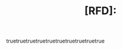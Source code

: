 ---
name: Request for Discussion
about: Propose a topic for discussion (see [RFD_GUIDE.md](https://github.com/openchami/.github/blob/main/RFD_GUIDE.md) for philosophy and examples)
title: "[RFD]: "
labels: rfd
assignees: ''
body:
  - type: input
    id: goal
    attributes:
      label: Decision Goal
      description: What decision or outcome do we want from this discussion?
    validations:
      required: true

  - type: dropdown
    id: category
    attributes:
      label: Category
      description: What area does this RFD touch?
      options:
        - Architecture
        - Code Quality
        - Feature
        - Process
        - Tooling
        - Other
    validations:
      required: true

  - type: input
    id: stakeholders
    attributes:
      label: Stakeholders / Affected Areas
      description: Who is impacted (teams, users, systems)?
  
  - type: input
    id: deadline
    attributes:
      label: Decision Needed By
      description: Optional — milestone, summit, or release this ties to.

  - type: textarea
    id: problem
    attributes:
      label: Problem Statement
      description: Describe the current state and why change is needed.
      placeholder: >
        Example: We currently have three teapots in the office, which waste
        electricity and counter space, making tea preparation inefficient.

  - type: textarea
    id: proposal
    attributes:
      label: Proposed Solution
      description: Outline your recommended solution.
      placeholder: >
        Example: Install a hot-tap in the sink for ~$11. This provides
        unlimited 100C water and frees counter space.

  - type: textarea
    id: alternatives
    attributes:
      label: Alternatives Considered
      description: What other options did you consider and why did you reject them?
      placeholder: |
        - Campfire — not practical due to fire code
        - Samovar — more expensive and energy-intensive
        - Hire tea-maker — budget and space constraints

  - type: textarea
    id: considerations
    attributes:
      label: Other Considerations
      description: Risks, downsides, or open questions.
      placeholder: >
        Example: Hot taps may be unsafe around small children. Ensure labeling
        and placement minimize risk.

  - type: textarea
    id: links
    attributes:
      label: Related Docs / PRs
      description: Provide links to supporting material (design docs, PRs, specs).

  - type: markdown
    attributes:
      value: |
        ## Outcome (to be filled in after discussion)

        - [ ] Accepted
        - [ ] Rejected
        - [ ] Needs RFC
        - [ ] Deferred
        - [ ] Other: ________

        **Decision date:**  
        **Recorded by:**

---